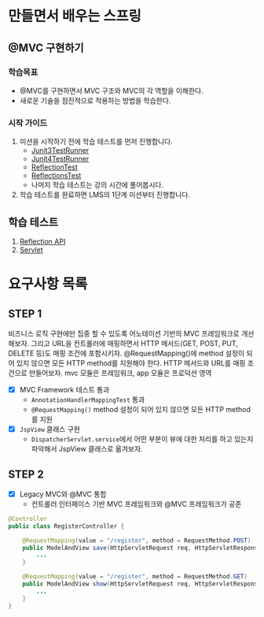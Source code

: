 # 만들면서 배우는 스프링

## @MVC 구현하기

### 학습목표
- @MVC를 구현하면서 MVC 구조와 MVC의 각 역할을 이해한다.
- 새로운 기술을 점진적으로 적용하는 방법을 학습한다.

### 시작 가이드
1. 미션을 시작하기 전에 학습 테스트를 먼저 진행합니다.
    - [Junit3TestRunner](study/src/test/java/reflection/Junit3TestRunner.java)
    - [Junit4TestRunner](study/src/test/java/reflection/Junit4TestRunner.java)
    - [ReflectionTest](study/src/test/java/reflection/ReflectionTest.java)
    - [ReflectionsTest](study/src/test/java/reflection/ReflectionsTest.java)
    - 나머지 학습 테스트는 강의 시간에 풀어봅시다.
2. 학습 테스트를 완료하면 LMS의 1단계 미션부터 진행합니다.

## 학습 테스트
1. [Reflection API](study/src/test/java/reflection)
2. [Servlet](study/src/test/java/servlet)


# 요구사항 목록

## STEP 1

비즈니스 로직 구현에만 집중 할 수 있도록 어노테이션 기반의 MVC 프레임워크로 개선해보자.
그리고 URL을 컨트롤러에 매핑하면서 HTTP 메서드(GET, POST, PUT, DELETE 등)도 매핑 조건에 포함시키자.
@RequestMapping()에 method 설정이 되어 있지 않으면 모든 HTTP method를 지원해야 한다.
HTTP 메서드와 URL를 매핑 조건으로 만들어보자.
mvc 모듈은 프레임워크, app 모듈은 프로덕션 영역

- [x] MVC Framework 테스트 통과
  - `AnnotationHandlerMappingTest` 통과
  - `@RequestMapping()` method 설정이 되어 있지 않으면 모든 HTTP method를 지원
- [x] `JspView` 클래스 구현 
  - `DispatcherServlet.service`에서 어떤 부분이 뷰에 대한 처리를 하고 있는지 파악해서 JspView 클래스로 옮겨보자.

## STEP 2
- [x] Legacy MVC와 @MVC 통합
  - 컨트롤러 인터페이스 기반 MVC 프레임워크와 @MVC 프레임워크가 공존
```java
@Controller
public class RegisterController {

    @RequestMapping(value = "/register", method = RequestMethod.POST)
    public ModelAndView save(HttpServletRequest req, HttpServletResponse res) {
        ...
    }

    @RequestMapping(value = "/register", method = RequestMethod.GET)
    public ModelAndView show(HttpServletRequest req, HttpServletResponse res) {
        ...
    }
}
```
